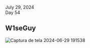 July 29, 2024<br>
Day 54<br>

<h2>W1seGuy</h2>

![Captura de tela 2024-06-29 191538](https://github.com/user-attachments/assets/66d54db7-417e-4ab9-bc2a-b71c814e97d9)
